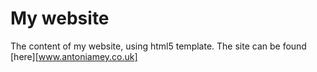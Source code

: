 # My website
The content of my website, using html5 template. 
The site can be found [here][www.antoniamey.co.uk]

